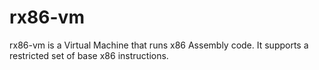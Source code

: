 # rx86-vm
rx86-vm is a Virtual Machine that runs x86 Assembly code. It supports a restricted set of base x86 instructions.
